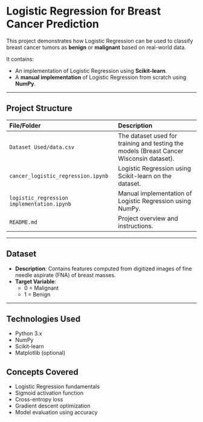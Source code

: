 # Logistic Regression for Breast Cancer Prediction

This project demonstrates how Logistic Regression can be used to classify breast cancer tumors as **benign** or **malignant** based on real-world data.

It contains:
- An implementation of Logistic Regression using **Scikit-learn**.
- A **manual implementation** of Logistic Regression from scratch using **NumPy**.

---

## Project Structure

| File/Folder | Description |
| :--- | :--- |
| `Dataset Used/data.csv` | The dataset used for training and testing the models (Breast Cancer Wisconsin dataset). |
| `cancer_logistic_regression.ipynb` | Logistic Regression using Scikit-learn on the dataset. |
| `logistic_regression implementation.ipynb` | Manual implementation of Logistic Regression using NumPy. |
| `README.md` | Project overview and instructions. |

---

## Dataset

- **Description**: Contains features computed from digitized images of fine needle aspirate (FNA) of breast masses.
- **Target Variable**:
  - 0 = Malignant
  - 1 = Benign

---

## Technologies Used

- Python 3.x
- NumPy
- Scikit-learn
- Matplotlib (optional)

## Concepts Covered

- Logistic Regression fundamentals
- Sigmoid activation function
- Cross-entropy loss
- Gradient descent optimization
- Model evaluation using accuracy
